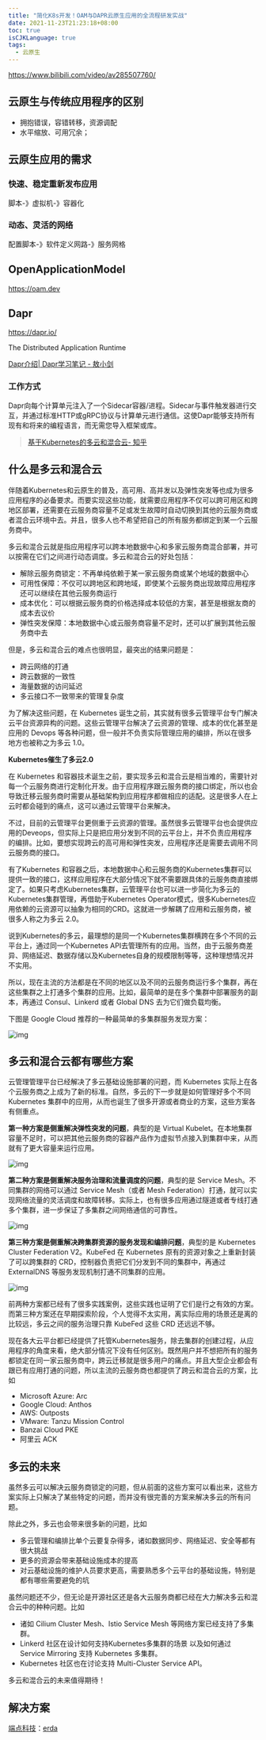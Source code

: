 ```yaml
---
title: "简化K8s开发！OAM与DAPR云原生应用的全流程研发实战"
date: 2021-11-23T21:23:18+08:00
toc: true
isCJKLanguage: true
tags: 
  - 云原生
---
```




https://www.bilibili.com/video/av285507760/

## 云原生与传统应用程序的区别

- 拥抱错误，容错转移，资源调配
- 水平缩放、可用冗余；

## 云原生应用的需求

### 快速、稳定重新发布应用

脚本-》虚拟机-》容器化

### 动态、灵活的网络

配置脚本-》软件定义网路-》服务网格

## OpenApplicationModel

https://oam.dev

## Dapr

https://dapr.io/

 The Distributed Application Runtime

[Dapr介绍| Dapr学习笔记 - 敖小剑](https://skyao.io/learning-dapr/docs/introduction/introduction.html#:~:text=Dapr是一种可,边缘的分布式应用。&text=详细介绍是：,种语言和开发框架。)

### 工作方式

Dapr向每个计算单元注入了一个Sidecar容器/进程。Sidecar与事件触发器进行交互，并通过标准HTTP或gRPC协议与计算单元进行通信。这使Dapr能够支持所有现有和将来的编程语言，而无需您导入框架或库。



> [基于Kubernetes的多云和混合云- 知乎](https://zhuanlan.zhihu.com/p/136498020)

## **什么是多云和混合云**

伴随着Kubernetes和云原生的普及，高可用、高并发以及弹性突发等也成为很多应用程序的必备要求。而要实现这些功能，就需要应用程序不仅可以跨可用区和跨地区部署，还需要在云服务商容量不足或发生故障时自动切换到其他的云服务商或者混合云环境中去。并且，很多人也不希望把自己的所有服务都绑定到某一个云服务商中。

多云和混合云就是指应用程序可以跨本地数据中心和多家云服务商混合部署，并可以按需在它们之间进行动态调度。多云和混合云的好处包括：

- 解除云服务商锁定：不再单纯依赖于某一家云服务商或某个地域的数据中心
- 可用性保障：不仅可以跨地区和跨地域，即使某个云服务商出现故障应用程序还可以继续在其他云服务商运行
- 成本优化：可以根据云服务商的价格选择成本较低的方案，甚至是根据友商的成本去议价
- 弹性突发保障：本地数据中心或云服务商容量不足时，还可以扩展到其他云服务商中去

但是，多云和混合云的难点也很明显，最突出的结果问题是：

- 跨云网络的打通
- 跨云数据的一致性
- 海量数据的访问延迟
- 多云接口不一致带来的管理复杂度

为了解决这些问题，在 Kubernetes 诞生之前，其实就有很多云管理平台专门解决云平台资源异构的问题。这些云管理平台解决了云资源的管理、成本的优化甚至是应用的 Devops 等各种问题，但一般并不负责实际管理应用的编排，所以在很多地方也被称之为多云 1.0。

**Kubernetes催生了多云2.0**

在 Kubernetes 和容器技术诞生之前，要实现多云和混合云是相当难的，需要针对每一个云服务商进行定制化开发。由于应用程序跟云服务商的接口绑定，所以也会导致迁移云服务商时需要从基础架构到应用程序都做相应的适配。这是很多人在上云时都会碰到的痛点，这可以通过云管理平台来解决。

不过，目前的云管理平台更侧重于云资源的管理。虽然很多云管理平台也会提供应用的Deveops，但实际上只是把应用分发到不同的云平台上，并不负责应用程序的编排。比如，要想实现跨云的高可用和弹性突发，应用程序还是需要去调用不同云服务商的接口。

有了Kubernetes 和容器之后，本地数据中心和云服务商的Kubernetes集群可以提供一致的接口，这样应用程序在大部分情况下就不需要跟具体的云服务商直接绑定了。如果只考虑Kubernetes集群，云管理平台也可以进一步简化为多云的Kubernetes集群管理，再借助于Kubernetes Operator模式，很多Kubernetes应用依赖的云资源可以抽象为相同的CRD。这就进一步解耦了应用和云服务商，被很多人称之为多云 2.0。

说到Kubernetes的多云，最理想的是同一个Kubernetes集群横跨在多个不同的云平台上，通过同一个Kubernetes API去管理所有的应用。当然，由于云服务商差异、网络延迟、数据存储以及Kubernetes自身的规模限制等等，这种理想情况并不实用。

所以，现在主流的方法都是在不同的地区以及不同的云服务商运行多个集群，再在这些集群之上打通多个集群的应用。比如，最简单的是在多个集群中部署服务的副本，再通过 Consul、Linkerd 或者 Global DNS 去为它们做负载均衡。

下图是 Google Cloud 推荐的一种最简单的多集群服务发现方案：

![img](基于Kubernetes的多云和混合云.assets/v2-e0da3ffb7592ebf3aa8259d3a27244b5_720w.jpg)

## **多云和混合云都有哪些方案**

云管理管理平台已经解决了多云基础设施部署的问题，而 Kubernetes 实际上在各个云服务商之上成为了新的标准。自然，多云的下一步就是如何管理好多个不同 Kubernetes 集群中的应用，从而也诞生了很多开源或者商业的方案，这些方案各有侧重点。

**第一种方案是侧重解决弹性突发的问题**，典型的是 Virtual Kubelet。在本地集群容量不足时，可以把其他云服务商的容器产品作为虚拟节点接入到集群中来，从而就有了更大容量来运行应用。

![img](基于Kubernetes的多云和混合云.assets/v2-6876a732215fd1faeee6c5637548e6d4_720w.jpg)

**第二种方案是侧重解决服务治理和流量调度的问题**，典型的是 Service Mesh。不同集群的网络可以通过 Service Mesh（或者 Mesh Federation）打通，就可以实现网络流量的灵活调度和故障转移。实际上，也有很多应用通过隧道或者专线打通多个集群，进一步保证了多集群之间网络通信的可靠性。

![img](基于Kubernetes的多云和混合云.assets/v2-79d129fdc04031bda8c8f15e9494a140_720w.jpg)

**第三种方案是侧重解决跨集群资源的服务发现和编排问题**，典型的是 Kubernetes Cluster Federation V2。KubeFed 在 Kubernetes 原有的资源对象之上重新封装了可以跨集群的 CRD，控制器负责把它们分发到不同的集群中，再通过 ExternalDNS 等服务发现机制打通不同集群的应用。

![img](基于Kubernetes的多云和混合云.assets/v2-4de9c1cbe565235e97c5a081d249c85a_720w.jpg)

前两种方案都已经有了很多实践案例，这些实践也证明了它们是行之有效的方案。而第三种方案还在早期探索阶段，个人觉得不太实用，离实际应用的场景还是离的比较远，多云之间的服务治理只靠 KubeFed 这些 CRD 还远远不够。

现在各大云平台都已经提供了托管Kubernetes服务，除去集群的创建过程，从应用程序的角度来看，绝大部分情况下没有任何区别。既然用户并不想把所有的服务都锁定在同一家云服务商中，跨云迁移就是很多用户的痛点。并且大型企业都会有跟已有应用打通的问题，所以主流的云服务商也都提供了跨云和混合云的方案，比如

- Microsoft Azure: Arc
- Google Cloud: Anthos
- AWS: Outposts
- VMware: Tanzu Mission Control
- Banzai Cloud PKE
- 阿里云 ACK

## **多云的未来**

虽然多云可以解决云服务商锁定的问题，但从前面的这些方案可以看出来，这些方案实际上只解决了某些特定的问题，而并没有很完善的方案来解决多云的所有问题。

除此之外，多云也会带来很多新的问题，比如

- 多云管理和编排比单个云要复杂得多，诸如数据同步、网络延迟、安全等都有很大挑战
- 更多的资源会带来基础设施成本的提高
- 对云基础设施的维护人员要求更高，需要熟悉多个云平台的基础设施，特别是都有哪些需要避免的坑

虽然问题还不少，但无论是开源社区还是各大云服务商都已经在大力解决多云和混合云中的种种问题。比如

- 诸如 Cilium Cluster Mesh、Istio Service Mesh 等网络方案已经支持了多集群。
- Linkerd 社区在设计如何支持Kubernetes多集群的场景 以及如何通过 Service Mirroring 支持 Kubernetes 多集群。
- Kubernetes 社区也在讨论支持 Multi-Cluster Service API。

多云和混合云的未来值得期待！

## 解决方案

[端点科技](https://duandian.com/)：[erda](https://docs.erda.cloud/1.1/manual/)



